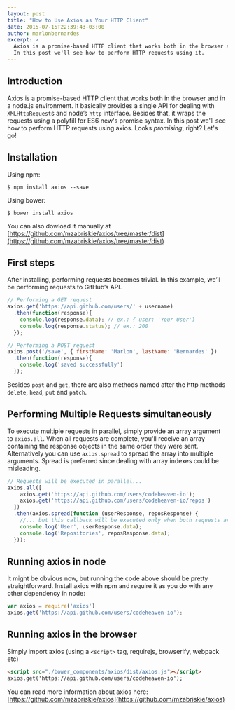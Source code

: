 ```yaml
---
layout: post
title: "How to Use Axios as Your HTTP Client"
date: 2015-07-15T22:39:43-03:00
author: marlonbernardes
excerpt: >
  Axios is a promise-based HTTP client that works both in the browser and in a node.js environment. 
  In this post we'll see how to perform HTTP requests using it.
---
```


## Introduction

Axios is a promise-based HTTP client that works both in the browser and in a node.js environment. It basically provides a single API for dealing with `XMLHttpRequest`s and node’s `http` interface. Besides that, it wraps the requests using a polyfill for ES6 new's promise syntax. In this post we'll see how to perform HTTP requests using axios. Looks *promising*, right? Let's go!

## Installation

Using npm:

```
$ npm install axios --save
```

Using bower:

```
$ bower install axios
```

You can also dowload it manually at [https://github.com/mzabriskie/axios/tree/master/dist](https://github.com/mzabriskie/axios/tree/master/dist)

## First steps

After installing, performing requests becomes trivial. In this example, we’ll be performing requests to GitHub’s API.

```js
// Performing a GET request
axios.get('https://api.github.com/users/' + username)
  .then(function(response){
    console.log(response.data); // ex.: { user: 'Your User'}
    console.log(response.status); // ex.: 200
  });  

// Performing a POST request
axios.post('/save', { firstName: 'Marlon', lastName: 'Bernardes' })
  .then(function(response){
    console.log('saved successfully')
  });  
```

Besides `post` and `get`, there are also methods named after the http methods `delete`, `head`, `put` and `patch`. 

## Performing Multiple Requests simultaneously

To execute multiple requests in parallel, simply provide an array argument to `axios.all`. When all requests are complete, you'll receive an array containing the response objects in the same order they were sent. Alternatively you can use `axios.spread` to spread the array into multiple arguments. Spread is preferred since dealing with array indexes could be misleading.

```js
// Requests will be executed in parallel...
axios.all([
    axios.get('https://api.github.com/users/codeheaven-io');
    axios.get('https://api.github.com/users/codeheaven-io/repos')
  ])
  .then(axios.spread(function (userResponse, reposResponse) {
    //... but this callback will be executed only when both requests are complete.
    console.log('User', userResponse.data);
    console.log('Repositories', reposResponse.data);
  }));
```

## Running axios in node

It might be obvious now, but running the code above should be pretty straightforward. Install axios with npm and require it as you do with any other dependency in node:

```js
var axios = require('axios')
axios.get('https://api.github.com/users/codeheaven-io');
```

## Running axios in the browser

Simply import axios (using a `<script>` tag, requirejs, browserify, webpack etc)

```html
<script src="./bower_components/axios/dist/axios.js"></script>
axios.get('https://api.github.com/users/codeheaven-io');
```

You can read more information about axios here: [https://github.com/mzabriskie/axios](https://github.com/mzabriskie/axios)
